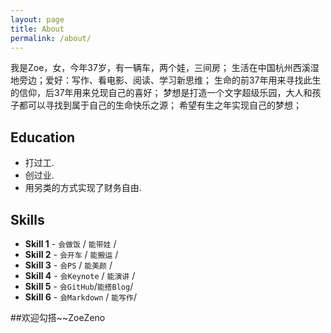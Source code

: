 ```yaml
---
layout: page
title: About
permalink: /about/
---
```


我是Zoe，女，今年37岁，有一辆车，两个娃，三间房；
生活在中国杭州西溪湿地旁边；爱好：写作、看电影、阅读、学习新思维；
生命的前37年用来寻找此生的信仰，后37年用来兑现自己的喜好；
梦想是打造一个文字超级乐园，大人和孩子都可以寻找到属于自己的生命快乐之源；
希望有生之年实现自己的梦想；

## Education

* 打过工.
* 创过业.
* 用另类的方式实现了财务自由.


## Skills

* **Skill 1** - `会做饭` / `能带娃` /
* **Skill 2** - `会开车` / `能搬运` /
* **Skill 3** - `会PS` / `能美颜` /
* **Skill 4** - `会Keynote` / `能演讲` /
* **Skill 5** - `会GitHub`/`能搭Blog`/
* **Skill 6** - `会Markdown` / `能写作`/


##欢迎勾搭~~ZoeZeno
